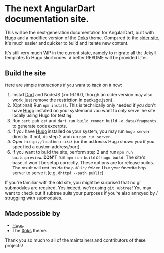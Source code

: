 # The next AngularDart documentation site.

This will be the next-generation documentation for AngularDart, built with
[Hugo] and a modified version of the [Doks] theme. Compared to the
[older site](https://github.com/angulardart-community/site-angulardart), it's
much easier and quicker to build and iterate new content.

It's still very much WIP in the current state, namely to migrate all the Jekyll
templates to Hugo shortcodes. A better README will be provided later.

## Build the site

Here are simple instructions if you want to hack on it now:

1. Install [Dart](https://dart.dev/get-dart) and NodeJS (>= 16.16.0, though an
  older version may also work, just remove the restriction in package.json).
2. (Optional) Run `npm install`. This is technically only needed if you don't
  have [Hugo] installed on your systemand you want to only serve the site
  locally using Hugo
  for testing.
3. Run `dart pub get` and `dart run build_runner build -o data/fragments` to
  generate code excerpts.
4. If you have [Hugo] installed on your system, you may run `hugo server`
  directly. If not, do step 2 and run `npm run server`.
5. Open `htttp://localhost:1313` (or the addresss Hugo shows you if you
  specified a
  custom address/port).
6. If you want to build the site, perform step 2 and run
  `npm run build:preview`. **DON'T** run
  `npm run build` or `hugo build`. The site's baseurl won't be setup correctly.
  These options are for release builds. The result will rest inside the
  `public/` folder. Use your favorite http server to serve it (e.g.
  `dhttpd --path public`).

If you're familiar with the old site, you might be surprised that no git
submodules are required. Yes indeed, we're using `git subtree`! You may want to
check out if subtree suits your purposes if you're also annoyed by / struggling
with submodules.

## Made possible by

- [Hugo].
- The [Doks] theme.

Thank you so much to all of the maintainers and contributors of these projects!

[Hugo]: https://gohugo.io
[Doks]: https://getdoks.org